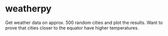 # weatherpy
Get weather data on approx. 500 random cities and plot the results. Want to prove that cities closer to the equator have higher temperatures.

